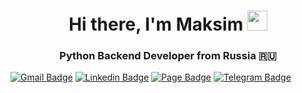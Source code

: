 <h1 align="center">Hi there, I'm Maksim 
<img src="https://github.com/blackcater/blackcater/raw/main/images/Hi.gif" height="32"/></h1>
<h3 align="center">Python Backend Developer from Russia 🇷🇺</h3>

[![Gmail Badge](https://img.shields.io/badge/-intomixins@gmail.com-c14438?style=flat&logo=Gmail&logoColor=white&link=mailto:intomixins.mv@gmail.com)](mailto:intomixins@gmail.com)
[![Linkedin Badge](https://img.shields.io/badge/-mikhail_vybornyy-0072b1?style=flat&logo=HH&logoColor=white&link=https://www.linkedin.com/in/mikhail-vybornyy-2a510a253/)](https://www.linkedin.com/in/mikhail-vybornyy-2a510a253/) 
[![Page Badge](https://img.shields.io/badge/CV-web-blue?style=flat&link=https://mishavyb.github.io//)](https://mishavyb.github.io/) 
[![Telegram Badge](https://img.shields.io/badge/-intomixins-blue?style=social&logo=telegram&link=https://t.me/intomixins)](https://t.me/intomixins) <p align='left'>
 

<!--
**intomixins/intomixins** is a ✨ _special_ ✨ repository because its `README.md` (this file) appears on your GitHub profile.

Here are some ideas to get you started:

- 🔭 I’m currently working on ...
- 🌱 I’m currently learning ...
- 👯 I’m looking to collaborate on ...
- 🤔 I’m looking for help with ...
- 💬 Ask me about ...
- 📫 How to reach me: ...
- 😄 Pronouns: ...
- ⚡ Fun fact: ...
-->
